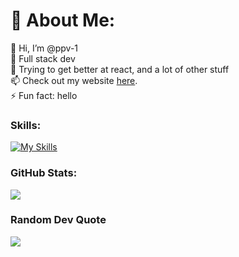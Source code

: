 # 💫 About Me:
👋 Hi, I’m @ppv-1<br>👀 Full stack dev<br>🌱 Trying to get better at react, and a lot of other stuff<br>📫 Check out my website [here](https://ppv-1.github.io/).<br>⚡ Fun fact: hello

### Skills:
[![My Skills](https://skillicons.dev/icons?i=js,html,css)](https://skillicons.dev)

### GitHub Stats:
![](https://github-readme-stats.vercel.app/api/top-langs/?username=ppv-1&theme=radical&hide_border=true&include_all_commits=false&count_private=false&layout=compact)

### Random Dev Quote
![](https://quotes-github-readme.vercel.app/api?type=horizontal&theme=radical)

<!-- Proudly created with GPRM ( https://gprm.itsvg.in ) -->
